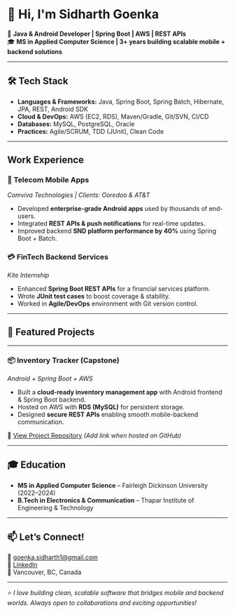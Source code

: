 # 👋 Hi, I'm Sidharth Goenka  

🚀 **Java & Android Developer | Spring Boot | AWS | REST APIs**  
🎓 **MS in Applied Computer Science | 3+ years building scalable mobile + backend solutions**  

---

## 🛠️ Tech Stack  
- **Languages & Frameworks:** Java, Spring Boot, Spring Batch, Hibernate, JPA, REST, Android SDK  
- **Cloud & DevOps:** AWS (EC2, RDS), Maven/Gradle, Git/SVN, CI/CD  
- **Databases:** MySQL, PostgreSQL, Oracle  
- **Practices:** Agile/SCRUM, TDD (JUnit), Clean Code  

---
## Work Experience
### 📲 Telecom Mobile Apps  
*Comviva Technologies | Clients: Ooredoo & AT&T*  
- Developed **enterprise-grade Android apps** used by thousands of end-users.  
- Integrated **REST APIs & push notifications** for real-time updates.  
- Improved backend **SND platform performance by 40%** using Spring Boot + Batch.  

### 💳 FinTech Backend Services  
*Kite Internship*  
- Enhanced **Spring Boot REST APIs** for a financial services platform.  
- Wrote **JUnit test cases** to boost coverage & stability.  
- Worked in **Agile/DevOps** environment with Git version control.  

---

## 📂 Featured Projects  

---

### 📦 Inventory Tracker (Capstone)  
*Android + Spring Boot + AWS*  
- Built a **cloud-ready inventory management app** with Android frontend & Spring Boot backend.  
- Hosted on AWS with **RDS (MySQL)** for persistent storage.  
- Designed **secure REST APIs** enabling smooth mobile-backend communication.  

🔗 [View Project Repository](#) *(Add link when hosted on GitHub)*  

---

## 🎓 Education  
- **MS in Applied Computer Science** – Fairleigh Dickinson University (2022–2024)  
- **B.Tech in Electronics & Communication** – Thapar Institute of Engineering & Technology  

---

## 📫 Let’s Connect!  
📧 [goenka.sidharth1@gmail.com](mailto:goenka.sidharth1@gmail.com)  
💼 [LinkedIn](https://www.linkedin.com/in/sidharth-goenka/)  
📍 Vancouver, BC, Canada  

---

⭐ *I love building clean, scalable software that bridges mobile and backend worlds. Always open to collaborations and exciting opportunities!*  
